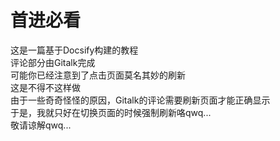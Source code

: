 # 首进必看
这是一篇基于Docsify构建的教程  
评论部分由Gitalk完成  
可能你已经注意到了点击页面莫名其妙的刷新  
这是不得不这样做  
由于一些奇奇怪怪的原因，Gitalk的评论需要刷新页面才能正确显示  
于是，我就只好在切换页面的时候强制刷新咯qwq...  
敬请谅解qwq...